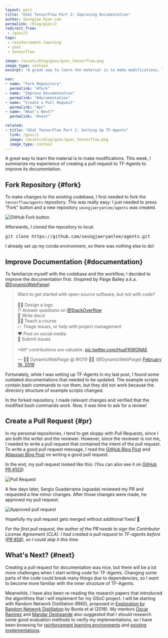 ```yaml
---
layout: post
title: "GSoC TensorFlow Part 2: Improving Documentation"
author: Seungjae Ryan Lee
permalink: /blog/gsoc/2
redirect_from:
 - /gsoc/2
tags:
 - reinforcement-learning
 - gsoc
 - tensorflow

image: /assets/blog/gsoc/gsoc_tensorflow.png
image_type: contain
excerpt: "A great way to learn the material is to make modifications. This week, I summarize my experience of creating a pull request to TF-Agents to improve its documentation."

nav:
- name: "Fork Repository"
  permalink: "#fork"
- name: "Improve Documentation"
  permalink: "#documentation"
- name: "Create a Pull Request"
  permalink: "#pr"
- name: "What's Next?"
  permalink: "#next"

related:
- title: "GSoC TensorFlow Part 1: Setting Up TF-Agents"
  link: /gsoc/1
  image: /assets/blog/gsoc/gsoc_tensorflow.png
  image_type: contain
---
```


A great way to learn the material is to make modifications. This week, I summarize my experience of creating a pull request to TF-Agents to improve its documentation.

## Fork Repository {#fork}

To make changes to the existing codebase, I first needed to fork the `tensorflow/agents` repository. This was really easy: I just needed to press "Fork" button and a new repository `seungjaeryanlee/agents` was created.

<div class="w80" style="margin: 10px auto;">
  <img src="{{ absolute_url }}/assets/blog/gsoc/2/fork.png" alt="GitHub Fork button">
</div>

Afterwards, I cloned the repository to local.

<pre class="enlighter" data-enlighter-language="bash">
git clone https://github.com/seungjaeryanlee/agents.git
</pre>

I already set up my conda environment, so there was nothing else to do!



## Improve Documentation {#documentation}

To familiarize myself with the codebase and the workflow, I decided to improve the documentation first. (Inspired by Paige Bailey a.k.a. [@DynamicWebPaige](<https://twitter.com/DynamicWebPaige>))

<style>
    twitter-widget {
        margin: auto;
    }
</style>
<blockquote  class="twitter-tweet"><p lang="en" dir="ltr">Want to get started with open-source software, but not with code?<br><br>👩‍🎨 Design a logo<br>⁉️ Answer questions on <a href="https://twitter.com/StackOverflow?ref_src=twsrc%5Etfw">@StackOverflow</a><br>📒 Write docs!<br>👩‍🏫 Teach a course<br>📈 Triage issues, or help with project management<br>❤️ Post on social media<br>🐛 Submit issues<br><br>*All* contributions are valuable. <a href="https://t.co/HuaFKWGNAE">pic.twitter.com/HuaFKWGNAE</a></p>&mdash; 👩‍💻 DynamicWebPaige @ #IO19 🧠✨ (@DynamicWebPaige) <a href="https://twitter.com/DynamicWebPaige/status/1096820245715505152?ref_src=twsrc%5Etfw">February 16, 2019</a></blockquote>
<script async src="https://platform.twitter.com/widgets.js" charset="utf-8"></script>

Fortunately, while I was setting up TF-Agents in my last post, I found some outdated documentations that needed to be updated. The example scripts contain bash commands to run them, but they did not work because the directory structure of example scripts changed.

In the forked repository, I made relevant changes and verified that the modified bash commands work. Now, it was time to ask for a review!


## Create a Pull Request {#pr}

In my personal repositories, I tend to get sloppy with Pull Requests, since I am both the writer and the reviewer. However, since the reviewer is not me, I needed to write a pull request that contained the intent of the pull request. To write a good pull request message, I read the [GitHub Blog Post](https://github.blog/2015-01-21-how-to-write-the-perfect-pull-request/) and [Atlassian Blog Post](https://www.atlassian.com/blog/git/written-unwritten-guide-pull-requests) on writing a good pull request.

In the end, my pull request looked like this: (You can also see it on [GitHub PR #103](https://github.com/tensorflow/agents/pull/103))

<div class="w80" style="margin: 10px auto;">
  <img src="{{ absolute_url }}/assets/blog/gsoc/2/pr_message.png" alt="Pull Request">
</div>

A few days later, Sergio Guadarrama (sguada) reviewed my PR and requested a few minor changes. After those changes were made, he approved my pull request.

<div class="w60" style="margin: 10px auto;">
  <img src="{{ absolute_url }}/assets/blog/gsoc/2/approved.png" alt="Approved pull request">
</div>

Hopefully my pull request gets merged without additional fixes! 🤞

*For the first pull request, the author of the PR needs to sign the Contributor License Agreement (CLA). I had created a pull request to TF-agents before ([PR #58](https://github.com/tensorflow/agents/pull/58)), so I could skip it this time.*


## What's Next? {#next}

Creating a pull request for documentation was nice, but there will be a lot more challenges when I start writing code for TF-Agents. Changing some parts of the code could break many things due to dependencies, so I want to become more familiar with the inner structure of TF-Agents.

Meanwhile, I have also been re-reading the research papers that introduced the algorithms that I will implement for my GSoC project. I will be starting with Random Network Distillation (RND), proposed in [Exploration by Random Network Distillation](https://arxiv.org/abs/1810.12894) by Burda et al (2018). My mentors [Oscar Ramirez](https://ai.google/research/people/OscarRamirez) and [Mandar Deshpande](https://mandroid6.github.io/about/) also suggested that I should research some good evaluation methods to verify my implementations, so I have been browsing for [reinforcement learning environments](https://rlenv.directory/) and [existing implementations](https://github.com/openai/random-network-distillation).
